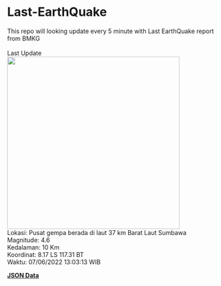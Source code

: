 # Last-EarthQuake
This repo will looking update every 5 minute with Last EarthQuake report from BMKG
<br>
<br>
Last Update
<br>
<img src="https://ews.bmkg.go.id/TEWS/data/20220607130313.mmi.jpg" width="400"/>
<br>
Lokasi: Pusat gempa berada di laut 37 km Barat Laut Sumbawa <br>
Magnitude: 4.6 <br>
Kedalaman: 10 Km <br>
Koordinat: 8.17 LS 117.31 BT <br>
Waktu: 07/06/2022 13:03:13 WIB <br>

<a href="./data/data.json">**JSON Data**</a>
